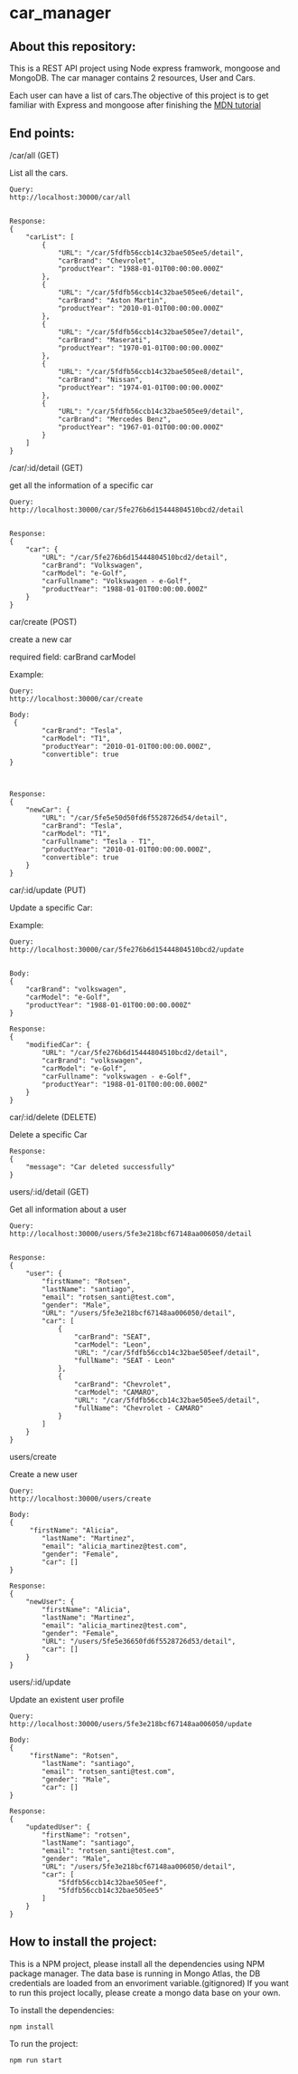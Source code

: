 # car_manager

## About this repository:
This is a REST API project using Node express framwork, mongoose and MongoDB. The car manager contains 2 resources, User and Cars. 

Each user can have a list of cars.The objective of this project is to get familiar with Express and mongoose after finishing the  [MDN tutorial](https://developer.mozilla.org/en-US/docs/Learn/Server-side/Express_Nodejs)

## End points:
/car/all  (GET)

List all the cars. 
```
Query:
http://localhost:30000/car/all


Response:
{
    "carList": [
        {
            "URL": "/car/5fdfb56ccb14c32bae505ee5/detail",
            "carBrand": "Chevrolet",
            "productYear": "1988-01-01T00:00:00.000Z"
        },
        {
            "URL": "/car/5fdfb56ccb14c32bae505ee6/detail",
            "carBrand": "Aston Martin",
            "productYear": "2010-01-01T00:00:00.000Z"
        },
        {
            "URL": "/car/5fdfb56ccb14c32bae505ee7/detail",
            "carBrand": "Maserati",
            "productYear": "1970-01-01T00:00:00.000Z"
        },
        {
            "URL": "/car/5fdfb56ccb14c32bae505ee8/detail",
            "carBrand": "Nissan",
            "productYear": "1974-01-01T00:00:00.000Z"
        },
        {
            "URL": "/car/5fdfb56ccb14c32bae505ee9/detail",
            "carBrand": "Mercedes Benz",
            "productYear": "1967-01-01T00:00:00.000Z"
        }
    ]
}
```

/car/:id/detail  (GET)

get all the information of a specific car


```
Query:
http://localhost:30000/car/5fe276b6d15444804510bcd2/detail


Response:
{
    "car": {
        "URL": "/car/5fe276b6d15444804510bcd2/detail",
        "carBrand": "Volkswagen",
        "carModel": "e-Golf",
        "carFullname": "Volkswagen - e-Golf",
        "productYear": "1988-01-01T00:00:00.000Z"
    }
}
```

car/create (POST)

create a new car

required field:
carBrand
carModel

Example:

```
Query:
http://localhost:30000/car/create

Body:
 {
        "carBrand": "Tesla",
        "carModel": "T1",
        "productYear": "2010-01-01T00:00:00.000Z",
        "convertible": true
}



Response:
{
    "newCar": {
        "URL": "/car/5fe5e50d50fd6f5528726d54/detail",
        "carBrand": "Tesla",
        "carModel": "T1",
        "carFullname": "Tesla - T1",
        "productYear": "2010-01-01T00:00:00.000Z",
        "convertible": true
    }
}
```


car/:id/update (PUT)

Update a specific Car:

Example:
```
Query:
http://localhost:30000/car/5fe276b6d15444804510bcd2/update


Body:
{
    "carBrand": "volkswagen",
    "carModel": "e-Golf",
    "productYear": "1988-01-01T00:00:00.000Z"
}

Response:
{
    "modifiedCar": {
        "URL": "/car/5fe276b6d15444804510bcd2/detail",
        "carBrand": "volkswagen",
        "carModel": "e-Golf",
        "carFullname": "volkswagen - e-Golf",
        "productYear": "1988-01-01T00:00:00.000Z"
    }
}
```

car/:id/delete (DELETE)

Delete a specific Car

```
Response:
{
    "message": "Car deleted successfully"
}
```

users/:id/detail (GET)

Get all information about a user

```
Query:
http://localhost:30000/users/5fe3e218bcf67148aa006050/detail


Response:
{
    "user": {
        "firstName": "Rotsen",
        "lastName": "santiago",
        "email": "rotsen_santi@test.com",
        "gender": "Male",
        "URL": "/users/5fe3e218bcf67148aa006050/detail",
        "car": [
            {
                "carBrand": "SEAT",
                "carModel": "Leon",
                "URL": "/car/5fdfb56ccb14c32bae505eef/detail",
                "fullName": "SEAT - Leon"
            },
            {
                "carBrand": "Chevrolet",
                "carModel": "CAMARO",
                "URL": "/car/5fdfb56ccb14c32bae505ee5/detail",
                "fullName": "Chevrolet - CAMARO"
            }
        ]
    }
}
```

users/create

Create a new user

```
Query:
http://localhost:30000/users/create

Body:
{
     "firstName": "Alicia",
        "lastName": "Martinez",
        "email": "alicia_martinez@test.com",
        "gender": "Female",
        "car": []
}

Response:
{
    "newUser": {
        "firstName": "Alicia",
        "lastName": "Martinez",
        "email": "alicia_martinez@test.com",
        "gender": "Female",
        "URL": "/users/5fe5e36650fd6f5528726d53/detail",
        "car": []
    }
}
```



users/:id/update

Update an existent user profile

```
Query:
http://localhost:30000/users/5fe3e218bcf67148aa006050/update

Body:
{
     "firstName": "Rotsen",
        "lastName": "santiago",
        "email": "rotsen_santi@test.com",
        "gender": "Male",
        "car": []
}

Response:
{
    "updatedUser": {
        "firstName": "rotsen",
        "lastName": "santiago",
        "email": "rotsen_santi@test.com",
        "gender": "Male",
        "URL": "/users/5fe3e218bcf67148aa006050/detail",
        "car": [
            "5fdfb56ccb14c32bae505eef",
            "5fdfb56ccb14c32bae505ee5"
        ]
    }
}
```


## How to install the project:

This is a NPM project, please install all the dependencies using NPM package manager. 
The data base is running in Mongo Atlas, the DB credentials are loaded from an envoriment variable.(gitignored)
If you want to run this project locally, please create a mongo data base on your own. 

To install the dependencies:
```
npm install
```

To run the project:
```
npm run start
```
